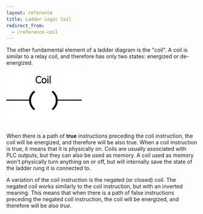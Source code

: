 ```yaml
---
layout: reference
title: Ladder Logic Coil
redirect_from:
  - /reference-coil
--- 
```


The other fundamental element of a ladder diagram is the "coil". A
coil is similar to a relay coil, and therefore has only two states: energized or de-energized.

![](coil.webp)

When there is a path of **true** instructions preceding the coil instruction, the
coil will be energized, and therefore will be also true. When a coil instruction is true, it
means that it is physically on. Coils are usually associated with PLC outputs, but they can also
be used as memory. A coil used as memory won't physically turn anything on or off, but will internally
save the state of the ladder rung it is connected to.


A variation of the coil instruction is the negated (or closed) coil. The negated
coil works similarly to the coil instruction, but with an inverted meaning. This means
that when there is a path of false instructions preceding the negated coil instruction, the
coil will be energized, and therefore will be also *true*.
